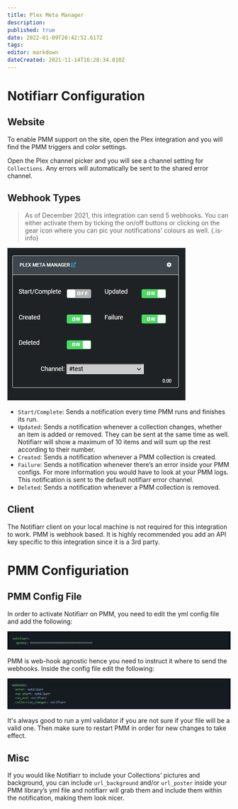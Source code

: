 ```yaml
---
title: Plex Meta Manager
description: 
published: true
date: 2022-01-09T20:42:52.617Z
tags: 
editor: markdown
dateCreated: 2021-11-14T16:28:34.810Z
---
```


# Notifiarr Configuration

## Website

To enable PMM support on the site, open the Plex integration and you will find the PMM triggers and color settings.

Open the Plex channel picker and you will see a channel setting for `Collections`. Any errors will automatically be sent to the shared error channel.

## Webhook Types

> As of December 2021, this integration can send 5 webhooks. You can either activate them by ticking the on/off buttons or clicking on the gear icon where you can pic your notifications’ colours as well. {.is-info}

![plex-meta-manager.png](/plexmetamanger/plex-meta-manager.png)

- `Start/Complete`: Sends a notification every time PMM runs and finishes its run.
- `Updated`: Sends a notification whenever a collection changes, whether an item is added or removed. They can be sent at the same time as well. Notifiarr will show a maximum of 10 items and will sum up the rest according to their number.
- `Created`: Sends a notification whenever a PMM collection is created.
- `Failure`: Sends a notification whenever there’s an error inside your PMM configs. For more information you would have to look at your PMM logs. This notification is sent to the default notifiarr error channel.
- `Deleted`: Sends a notification whenever a PMM collection is removed.

## Client

The Notifiarr client on your local machine is not required for this integration to work. PMM is webhook based.  It is highly recommended you add an API key specific to this integration since it is a 3rd party.

# PMM Configuriation

## PMM Config File
In order to activate Notifiarr on PMM, you need to edit the yml config file and add the following: 

![notifiarrkey.png](/plexmetamanger/notifiarrkey.png)

PMM is web-hook agnostic hence you need to instruct it where to send the webhooks. Inside the config file edit the following:

![webhooknotifiarr.png](/plexmetamanger/webhooknotifiarr.png)

It's always good to run a yml validator if you are not sure if your file will be a valid one. Then make sure to restart PMM in order for new changes to take effect. 

## Misc

If you would like Notifiarr to include your Collections’ pictures and background, you can include `url_background` and/or `url_poster` inside your PMM library’s yml file and notifiarr will grab them and include them within the notification, making them look nicer.
